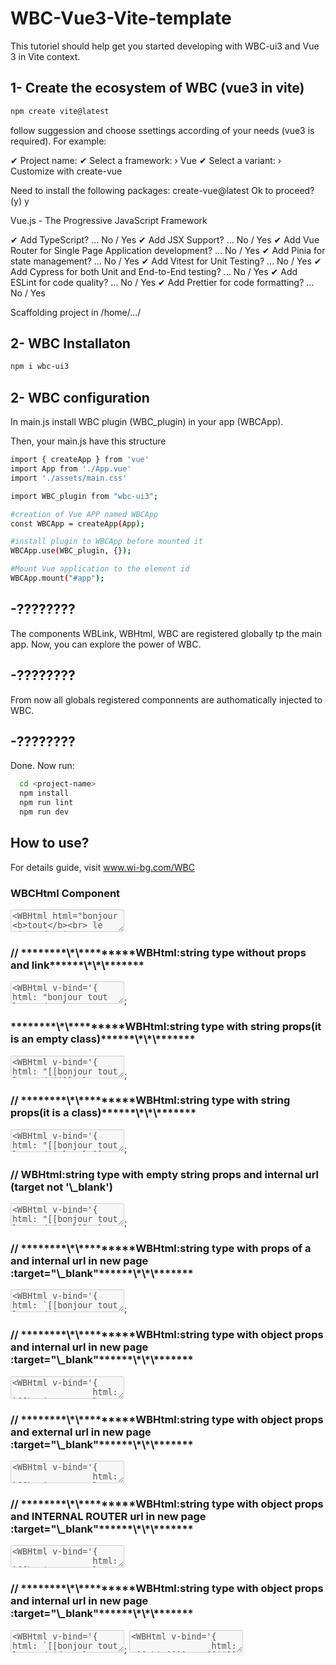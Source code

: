 # WBC-Vue3-Vite-template

This tutoriel should help get you started developing with WBC-ui3 and Vue 3 in Vite context.

## 1- Create the ecosystem of WBC (vue3 in vite)

```sh
npm create vite@latest
```

follow suggession and choose ssettings according of your needs (vue3 is required). For example:

✔ Project name: <project-name>
✔ Select a framework: › Vue
✔ Select a variant: › Customize with create-vue

Need to install the following packages:
create-vue@latest
Ok to proceed? (y) y

Vue.js - The Progressive JavaScript Framework

✔ Add TypeScript? … No / Yes
✔ Add JSX Support? … No / Yes
✔ Add Vue Router for Single Page Application development? … No / Yes
✔ Add Pinia for state management? … No / Yes
✔ Add Vitest for Unit Testing? … No / Yes
✔ Add Cypress for both Unit and End-to-End testing? … No / Yes
✔ Add ESLint for code quality? … No / Yes
✔ Add Prettier for code formatting? … No / Yes

Scaffolding project in /home/.../<project-name>

## 2- WBC Installaton

```sh
npm i wbc-ui3
```

## 2- WBC configuration

In main.js install WBC plugin (WBC_plugin) in your app (WBCApp).

Then, your main.js have this structure

```sh
import { createApp } from 'vue'
import App from './App.vue'
import './assets/main.css'

import WBC_plugin from "wbc-ui3";

#creation of Vue APP named WBCApp
const WBCApp = createApp(App);

#install plugin to WBCApp before mounted it
WBCApp.use(WBC_plugin, {});

#Mount Vue application to the element id
WBCApp.mount("#app");
```

## -????????

The components WBLink, WBHtml, WBC are registered globally tp the main app. Now, you can explore the power of WBC.

## -????????

From now all globals registered componnents are authomatically injected to WBC.

## -????????

Done. Now run:

```sh
  cd <project-name>
  npm install
  npm run lint
  npm run dev
```

## How to use?

For details guide, visit www.wi-bg.com/WBC

### WBCHtml Component

<WBHtml html="bonjour <b>tout</b><br> le <i>monde</i>"></WBHtml>
<textarea disabled>
<WBHtml html="bonjour <b>tout</b><br> le <i>monde</i>"></WBHtml>
------------------------------
return () => h(WBHtml, { html: "bonjour <b>tout</b><br> le <i>monde</i>" })
</textarea>
<h3>// ********\*\*********WBHtml:string type without props and link******\*\*\*******</h3>
<textarea disabled>
<WBHtml v-bind='{ html: "bonjour tout le monde" }'></WBHtml>
------------------------------
return () => h(WBHtml, { html: "bonjour tout le monde" });</textarea>;
<h3>********\*\*********WBHtml:string type with string props(it is an empty class)******\*\*\*******</h3>
<textarea disabled>
<WBHtml v-bind='{ html: "[[bonjour tout le monde||]]" }'></WBHtml>
-----------------------------
return () => h(WBHtml, { html: "[[bonjour tout le monde||]]" });
</textarea>;
<h3>// ********\*\*********WBHtml:string type with string props(it is a class)******\*\*\*******</h3>
<textarea disabled>
<WBHtml v-bind='{ html: "[[bonjour tout le monde|cl0 cl1]]" }'></WBHtml>
---------------------------
return () => h(WBHtml, { html: "[[bonjour tout le monde|cl0 cl1]]" });
</textarea>;
<h3>// WBHtml:string type with empty string props and internal url (target not '\_blank')
</h3>
<textarea disabled>
<WBHtml v-bind='{ html: "[[bonjour tout le monde||url]]" }'></WBHtml>
----------------------------
return () => h(WBHtml, { html: "[[bonjour tout le monde||url]]" });
</textarea>;
<h3>// ********\*\*********WBHtml:string type with props of a and internal url in new page :target="\_blank"******\*\*\*******</h3>
<textarea disabled>
<WBHtml v-bind='{ html: `[[bonjour tout le monde|{"target":"_blank"}|url]]` }'></WBHtml>
-----------------------------
return () => h(WBHtml, { html: `[[bonjour tout le monde|{"target":"_blank"}|url]]` });
</textarea>;
<h3>// ********\*\*********WBHtml:string type with object props and internal url in new page :target="\_blank"******\*\*\*******</h3>
<textarea disabled>
<WBHtml v-bind='{
                html: `[[bonjour tout le monde|{"style":{"color":"red","backgroundColor":"grey"},"target":"_blank"}|url]]`,
            }'></WBHtml>
------------------------
return () =>
h(WBHtml, {
html: `[[bonjour tout le monde|{"style":{"color":"red","backgroundColor":"grey"},"target":"_blank"}|url]]`,
});
</textarea>
<h3>// ********\*\*********WBHtml:string type with object props and external url in new page :target="\_blank"******\*\*\*******</h3>
<textarea disabled>
<WBHtml v-bind='{
                html: `[[bonjour tout le monde|{"style":{"color":"red","backgroundColor":"grey"},"target":"_blank"}|http:<h3>//www.wi-bg.com]]`
            }'></WBHtml>
-------------------------------
return () =>
h(WBHtml, {
html: `[[bonjour tout le monde|{"style":{"color":"red","backgroundColor":"grey"},"target":"_blank"}|http://www.wi-bg.com]]`,
});
</textarea>
<h3>// ********\*\*********WBHtml:string type with object props and INTERNAL ROUTER url in new page :target="\_blank"******\*\*\*******</h3>
<textarea disabled>
<WBHtml v-bind='{
                html: `[[bonjour tout le monde|{"style":{"color":"red","backgroundColor":"grey"},"target":"_blank"}|{"name":"bla"}]]`,
            }'></WBHtml>
-------------------------
return () =>
h(WBHtml, {
html: `[[bonjour tout le monde|{"style":{"color":"red","backgroundColor":"grey"},"target":"_blank"}|{"name":"bla"}]]`,
});
</textarea>
<h3>// ********\*\*********WBHtml:string type with object props and internal url in new page :target="\_blank"******\*\*\*******</h3>
<WBHtml v-bind='{ html: `[[bonjour tout le monde|{"style":{"color":"red"}}]]` }'></WBHtml>
<textarea disabled>
<WBHtml v-bind='{ html: `[[bonjour tout le monde|{"style":{"color":"red"}}]]` }'></WBHtml>
--------------------------
return () => h(WBHtml, { html: `[[bonjour tout le monde|{"style":{"color":"red"}}]]` });
</textarea>;
<WBHtml v-bind='{
                html: "[[ hi [[]] mr [[||]] ! bonjour [[tout|cl0 cl1|ssss]] alll [[tout|cl0 cl1]] le [[monde]] comment [[vas tu||https://stackoverflow.com]]? link to [[OBJECT]]]]",
            }'></WBHtml>
<textarea disabled>
<WBHtml v-bind='{
                html: "[[ hi [[]] mr [[||]] ! bonjour [[tout|cl0 cl1|ssss]] alll [[tout|cl0 cl1]] le [[monde]] comment [[vas tu||https://stackoverflow.com]]? link to [[OBJECT]]]]",
            }'></WBHtml>
------------------------
return () =>
h(WBHtml, {
html: "[[hi [[]] mr [[||]] ! bonjour [[tout|cl0 cl1|ssss]] alll [[tout|cl0 cl1]] le [[monde]] comment [[vas tu||https://stackoverflow.com]]? link to [[OBJECT]]]]",
});
</textarea>
